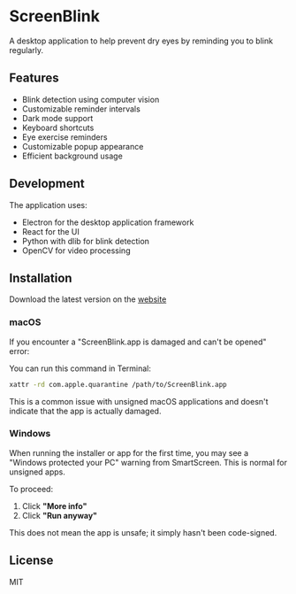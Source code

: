 # ScreenBlink

A desktop application to help prevent dry eyes by reminding you to blink regularly.

## Features

- Blink detection using computer vision
- Customizable reminder intervals
- Dark mode support
- Keyboard shortcuts
- Eye exercise reminders
- Customizable popup appearance
- Efficient background usage

## Development

The application uses:
- Electron for the desktop application framework
- React for the UI
- Python with dlib for blink detection
- OpenCV for video processing

## Installation

Download the latest version on the [website](https://screenblink.vercel.app)

### macOS
If you encounter a "ScreenBlink.app is damaged and can't be opened" error:

You can run this command in Terminal:
```bash
xattr -rd com.apple.quarantine /path/to/ScreenBlink.app
```

This is a common issue with unsigned macOS applications and doesn't indicate that the app is actually damaged.

### Windows
When running the installer or app for the first time, you may see a "Windows protected your PC" warning from SmartScreen. This is normal for unsigned apps.

To proceed:
1. Click **"More info"**
2. Click **"Run anyway"**

This does not mean the app is unsafe; it simply hasn't been code-signed.

## License

MIT
